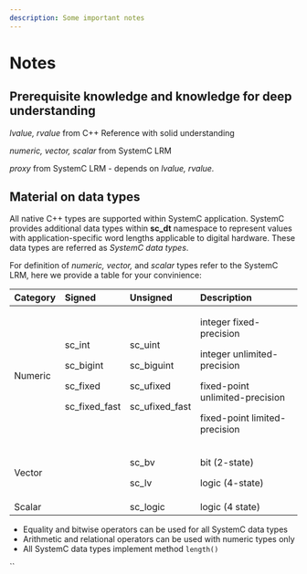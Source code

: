 ```yaml
---
description: Some important notes
---
```


# Notes

## Prerequisite knowledge and knowledge for deep understanding

_lvalue, rvalue_ from C++ Reference with solid understanding

_numeric, vector, scalar_ from SystemC LRM

_proxy_ from SystemC LRM - depends on _lvalue, rvalue._

## Material on data types

All native C++ types are supported within SystemC application. SystemC provides additional data types within **sc\_dt** namespace to represent values with application-specific word lengths applicable to digital hardware. These data types are referred as _SystemC data types_.

For definition of _numeric, vector,_ and _scalar_ types refer to the SystemC LRM, here we provide a table for your convinience:

<table>
  <thead>
    <tr>
      <th style="text-align:left">Category</th>
      <th style="text-align:left">Signed</th>
      <th style="text-align:left">Unsigned</th>
      <th style="text-align:left">Description</th>
    </tr>
  </thead>
  <tbody>
    <tr>
      <td style="text-align:left">Numeric</td>
      <td style="text-align:left">
        <p>sc_int</p>
        <p>sc_bigint</p>
        <p>sc_fixed</p>
        <p>sc_fixed_fast</p>
      </td>
      <td style="text-align:left">
        <p>sc_uint</p>
        <p>sc_biguint</p>
        <p>sc_ufixed</p>
        <p>sc_ufixed_fast</p>
      </td>
      <td style="text-align:left">
        <p>integer fixed-precision</p>
        <p>integer unlimited-precision</p>
        <p>fixed-point unlimited-precision</p>
        <p>fixed-point limited-precision</p>
      </td>
    </tr>
    <tr>
      <td style="text-align:left">Vector</td>
      <td style="text-align:left"></td>
      <td style="text-align:left">
        <p>sc_bv</p>
        <p>sc_lv</p>
      </td>
      <td style="text-align:left">
        <p>bit (2-state)</p>
        <p>logic (4-state)</p>
      </td>
    </tr>
    <tr>
      <td style="text-align:left">Scalar</td>
      <td style="text-align:left"></td>
      <td style="text-align:left">sc_logic</td>
      <td style="text-align:left">logic (4 state)</td>
    </tr>
  </tbody>
</table>

* Equality and bitwise operators can be used for all SystemC data types
* Arithmetic and relational operators can be used with numeric types only
* All SystemC data types implement method `length()`

\`\`





